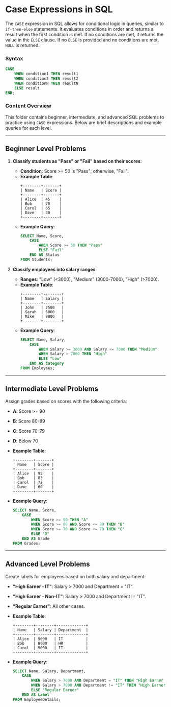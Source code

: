 # Case Expressions in SQL

The `CASE` expression in SQL allows for conditional logic in queries, similar to `if-then-else` statements. It evaluates conditions in order and returns a result when the first condition is met. If no conditions are met, it returns the value in the `ELSE` clause. If no `ELSE` is provided and no conditions are met, `NULL` is returned.

### Syntax
```sql
CASE
    WHEN condition1 THEN result1
    WHEN condition2 THEN result2
    WHEN conditionN THEN resultN
    ELSE result
END;
```

### Content Overview
This folder contains beginner, intermediate, and advanced SQL problems to practice using `CASE` expressions. Below are brief descriptions and example queries for each level.

---

## Beginner Level Problems
1. **Classify students as "Pass" or "Fail" based on their scores**:
   - **Condition**: Score >= 50 is "Pass"; otherwise, "Fail".
   - **Example Table**:
     ```
     +--------+-------+
     | Name   | Score |
     +--------+-------+
     | Alice  | 45    |
     | Bob    | 78    |
     | Carol  | 65    |
     | Dave   | 30    |
     +--------+-------+
     ```
   - **Example Query**:
     ```sql
     SELECT Name, Score,
         CASE
             WHEN Score >= 50 THEN "Pass"
             ELSE "Fail"
         END AS Status
     FROM Students;
     ```

2. **Classify employees into salary ranges**:
   - **Ranges**: "Low" (<3000), "Medium" (3000-7000), "High" (>7000).
   - **Example Table**:
     ```
     +--------+--------+
     | Name   | Salary |
     +--------+--------+
     | John   | 2500   |
     | Sarah  | 5000   |
     | Mike   | 8000   |
     +--------+--------+
     ```
   - **Example Query**:
     ```sql
     SELECT Name, Salary,
         CASE
             WHEN Salary >= 3000 AND Salary <= 7000 THEN "Medium"
             WHEN Salary > 7000 THEN "High"
             ELSE "Low"
         END AS Category
     FROM Employees;
     ```

---

## Intermediate Level Problems
Assign grades based on scores with the following criteria:
- **A**: Score >= 90
- **B**: Score 80-89
- **C**: Score 70-79
- **D**: Below 70

- **Example Table**:
  ```
  +--------+-------+
  | Name   | Score |
  +--------+-------+
  | Alice  | 95    |
  | Bob    | 83    |
  | Carol  | 72    |
  | Dave   | 60    |
  +--------+-------+
  ```
- **Example Query**:
  ```sql
  SELECT Name, Score,
      CASE
          WHEN Score >= 90 THEN "A"
          WHEN Score >= 80 AND Score <= 89 THEN "B"
          WHEN Score >= 70 AND Score <= 79 THEN "C"
          ELSE "D"
      END AS Grade
  FROM Grades;
  ```

---

## Advanced Level Problems
Create labels for employees based on both salary and department:
- **"High Earner - IT"**: Salary > 7000 and Department = "IT".
- **"High Earner - Non-IT"**: Salary > 7000 and Department != "IT".
- **"Regular Earner"**: All other cases.

- **Example Table**:
  ```
  +--------+--------+-------------+
  | Name   | Salary | Department  |
  +--------+--------+-------------+
  | Alice  | 9000   | IT          |
  | Bob    | 8000   | HR          |
  | Carol  | 5000   | IT          |
  +--------+--------+-------------+
  ```
- **Example Query**:
  ```sql
  SELECT Name, Salary, Department,
      CASE
          WHEN Salary > 7000 AND Department = "IT" THEN "High Earner - IT"
          WHEN Salary > 7000 AND Department != "IT" THEN "High Earner - Non-IT"
          ELSE "Regular Earner"
      END AS Label
  FROM EmployeeDetails;
  ```